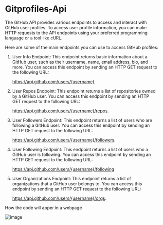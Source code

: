 # Gitprofiles-Api
The GitHub API provides various endpoints to access and interact with GitHub user profiles. 
To access user profile information, you can make HTTP requests to the API endpoints using your preferred programming language or a tool like cURL.

Here are some of the main endpoints you can use to access GitHub profiles:

1. User Info Endpoint: This endpoint returns basic information about a GitHub user, such as their username, name, email address, bio, and more.
  You can access this endpoint by sending an HTTP GET request to the following URL: 
  
  
   https://api.github.com/users/{username}
  
2. User Repos Endpoint: This endpoint returns a list of repositories owned by a GitHub user.
You can access this endpoint by sending an HTTP GET request to the following URL:

   https://api.github.com/users/{username}/repos.
   
 3. User Followers Endpoint: This endpoint returns a list of users who are following a GitHub user. 
 You can access this endpoint by sending an HTTP GET request to the following URL: 
   
    https://api.github.com/users/{username}/followers.
    
 4. User Following Endpoint: This endpoint returns a list of users who a GitHub user is following. 
 You can access this endpoint by sending an HTTP GET request to the following URL:
    
    https://api.github.com/users/{username}/following
 
5. User Organizations Endpoint: This endpoint returns a list of organizations that a GitHub user belongs to. 
You can access this endpoint by sending an HTTP GET request to the following URL: 

    https://api.github.com/users/{username}/orgs.
   
How the code will apper in a webpage

![image](https://user-images.githubusercontent.com/95699811/219865273-32341363-8965-4be1-83c5-e422c50bf52d.png)





